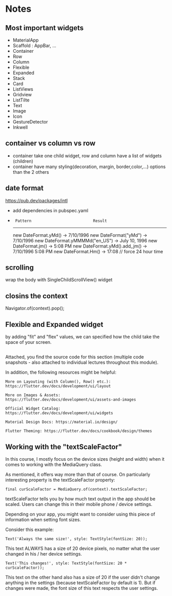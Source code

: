 # Notes

## Most important widgets
- MaterialApp
- Scaffold : AppBar, ...
- Container 
- Row
- Column
- Flexible
- Expanded
- Stack 
- Card
- ListViews
- Gridview
- ListTilte
- Text
- Image
- Icon
- GestureDetector
- Inkwell

## container vs column vs row
- container take one child widget, row and column have a list of widgets (children)
- container have many styling(decoration, margin, border,color,...) options than the 2 others
## date format
https://pub.dev/packages/intl
- add dependencies in pubspec.yaml
-      Pattern                           Result
     ----------------                  -------
  new DateFormat.yMd()             -> 7/10/1996
  new DateFormat("yMd")            -> 7/10/1996
  new DateFormat.yMMMMd("en_US")   -> July 10, 1996
  new DateFormat.jm()              -> 5:08 PM
  new DateFormat.yMd().add_jm()    -> 7/10/1996 5:08 PM
  new DateFormat.Hm()              -> 17:08 // force 24 hour time

## scrolling 
wrap the body with SingleChildScrollView() widget

## closins the context
    
Navigator.of(context).pop();

## Flexible and Expanded widget
by adding "fit" and "flex" values, we can specified how the child take the space of your screen.

##  

Attached, you find the source code for this section (multiple code snapshots - also attached to individual lectures throughout this module).

In addition, the following resources might be helpful:

    More on Layouting (with Column(), Row() etc.): https://flutter.dev/docs/development/ui/layout

    More on Images & Assets: https://flutter.dev/docs/development/ui/assets-and-images

    Official Widget Catalog: https://flutter.dev/docs/development/ui/widgets

    Material Design Docs: https://material.io/design/

    Flutter Theming: https://flutter.dev/docs/cookbook/design/themes

## Working with the "textScaleFactor"

In this course, I mostly focus on the device sizes (height and width) when it comes to working with the MediaQuery class.

As mentioned, it offers way more than that of course. On particularly interesting property is the textScaleFactor property:

    final curScaleFactor = MediaQuery.of(context).textScaleFactor;

textScaleFactor tells you by how much text output in the app should be scaled. Users can change this in their mobile phone / device settings.

Depending on your app, you might want to consider using this piece of information when setting font sizes.

Consider this example:

    Text('Always the same size!', style: TextStyle(fontSize: 20));

This text ALWAYS has a size of 20 device pixels, no matter what the user changed in his / her device settings.

    Text('This changes!', style: TextStyle(fontSize: 20 * curScaleFactor));

This text on the other hand also has a size of 20 if the user didn't change anything in the settings (because textScaleFactor by default is 1). But if changes were made, the font size of this text respects the user settings.